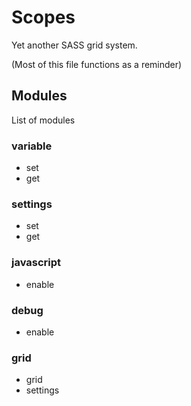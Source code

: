 # Scopes

Yet another SASS grid system.

(Most of this file functions as a reminder)

## Modules

List of modules

### variable
- set
- get

### settings
- set
- get

### javascript
- enable

### debug
- enable

### grid
- grid
- settings
